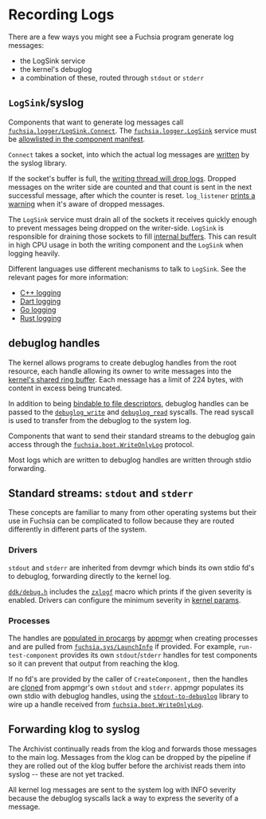 # Recording Logs

There are a few ways you might see a Fuchsia program generate log messages:

* the LogSink service
* the kernel's debuglog
* a combination of these, routed through `stdout` or `stderr`

## `LogSink`/syslog

Components that want to generate log messages call [`fuchsia.logger/LogSink.Connect`]. The
[`fuchsia.logger.LogSink`] service must be [allowlisted in the component manifest][logsink-cmx].

`Connect` takes a socket, into which the actual log messages are [written] by the syslog library.

If the socket's buffer is full, the [writing thread will drop logs]. Dropped messages on the writer
side are counted and that count is sent in the next successful message, after which the counter is
reset. `log_listener` [prints a warning] when it's aware of dropped messages.

The `LogSink` service must drain all of the sockets it receives quickly enough to prevent messages
being dropped on the writer-side. `LogSink` is responsible for draining those sockets to fill
[internal buffers]. This can result in high CPU usage in both the writing component and the
`LogSink` when logging heavily.

Different languages use different mechanisms to talk to `LogSink`. See the relevant pages for more
information:

* [C++ logging]
* [Dart logging]
* [Go logging]
* [Rust logging]

## debuglog handles

The kernel allows programs to create debuglog handles from the root resource, each handle allowing
its owner to write messages into the [kernel's shared ring buffer]. Each message has a limit of 224
bytes, with content in excess being truncated.

In addition to being [bindable to file descriptors], debuglog handles can be passed to the
[`debuglog_write`] and [`debuglog_read`] syscalls. The read syscall is used to transfer from the
debuglog to the system log.

Components that want to send their standard streams to the debuglog gain access through the
[`fuchsia.boot.WriteOnlyLog`] protocol.

Most logs which are written to debuglog handles are written through stdio forwarding.

## Standard streams: `stdout` and `stderr`

These concepts are familiar to many from other operating systems but their use in Fuchsia can be
complicated to follow because they are routed differently in different parts of the system.

### Drivers

`stdout` and `stderr` are inherited from devmgr which binds its own stdio fd's to debuglog, forwarding
directly to the kernel log.

[`ddk/debug.h`] includes the [`zxlogf`] macro which prints if the given severity is enabled. Drivers
can configure the minimum severity in [kernel params].

### Processes

The handles are [populated in procargs] by [appmgr] when creating processes and are pulled from
[`fuchsia.sys/LaunchInfo`] if provided. For example, `run-test-component` provides its own
`stdout`/`stderr` handles for test components so it can prevent that output from reaching the klog.

If no fd's are provided by the caller of `CreateComponent,` then the handles are [cloned] from
appmgr's own `stdout` and `stderr`. appmgr populates its own stdio with debuglog handles, using the
[`stdout-to-debuglog`] library to wire up a handle received from [`fuchsia.boot.WriteOnlyLog`].

## Forwarding klog to syslog

The Archivist continually reads from the klog and forwards those messages to the main log. Messages
from the klog can be dropped by the pipeline if they are rolled out of the klog buffer before the
archivist reads them into syslog -- these are not yet tracked.

All kernel log messages are sent to the system log with INFO severity because the debuglog syscalls
lack a way to express the severity of a message.

[`fuchsia.logger/LogSink.Connect`]: https://fuchsia.dev/reference/fidl/fuchsia.logger#Connect
[`fuchsia.logger.LogSink`]: https://fuchsia.dev/reference/fidl/fuchsia.logger#LogSink
[logsink-cmx]: https://fuchsia.googlesource.com/fuchsia/+/1bdbf8a4e6f758c3b1782dee352071cc592ca3ab/src/lib/ui/carnelian/meta/example.cmx#15
[written]: https://fuchsia.googlesource.com/fuchsia/+/1bdbf8a4e6f758c3b1782dee352071cc592ca3ab/zircon/system/ulib/syslog/fx_logger.cc#72
[writing thread will drop logs]: https://fuchsia.googlesource.com/fuchsia/+/1bdbf8a4e6f758c3b1782dee352071cc592ca3ab/zircon/system/ulib/syslog/fx_logger.cc#130
[prints a warning]: https://fuchsia.googlesource.com/fuchsia/+/1bdbf8a4e6f758c3b1782dee352071cc592ca3ab/garnet/bin/log_listener/src/main.rs#708
[internal buffers]: https://fuchsia.googlesource.com/fuchsia/+/1bdbf8a4e6f758c3b1782dee352071cc592ca3ab/src/diagnostics/archivist/src/logs.rs#47
[C++ logging]: /docs/development/languages/c-cpp/logging.md
[Dart logging]: /docs/development/languages/dart/logging.md
[Go logging]: /docs/development/languages/go/logging.md
[Rust logging]: /docs/development/languages/rust/logging.md
[kernel's shared ring buffer]: https://fuchsia.googlesource.com/fuchsia/+/1bdbf8a4e6f758c3b1782dee352071cc592ca3ab/zircon/kernel/lib/debuglog/debuglog.cc#37
[bindable to file descriptors]: https://fuchsia.googlesource.com/fuchsia/+/1bdbf8a4e6f758c3b1782dee352071cc592ca3ab/zircon/system/ulib/fdio/include/lib/fdio/fdio.h#36
[`debuglog_write`]: /docs/reference/syscalls/debuglog_write.md
[`debuglog_read`]: /docs/reference/syscalls/debuglog_read.md
[`zxlogf`]: https://fuchsia.googlesource.com/fuchsia/+/1bdbf8a4e6f758c3b1782dee352071cc592ca3ab/src/lib/ddk/include/ddk/debug.h#96
[kernel params]: /docs/reference/kernel/kernel_cmdline.md#drivernamelogflags
[populated in procargs]: https://fuchsia.googlesource.com/fuchsia/+/1bdbf8a4e6f758c3b1782dee352071cc592ca3ab/src/sys/appmgr/realm.cc#140
[`fuchsia.sys/LaunchInfo`]: https://fuchsia.dev/reference/fidl/fuchsia.sys#LaunchInfo
[cloned]: https://fuchsia.googlesource.com/fuchsia/+/1bdbf8a4e6f758c3b1782dee352071cc592ca3ab/src/sys/appmgr/realm.cc#69
[`stdout-to-debuglog`]: /src/sys/lib/stdout-to-debuglog
[`fuchsia.boot.WriteOnlyLog`]: https://fuchsia.dev/reference/fidl/fuchsia.boot#WriteOnlyLog
[appmgr]: /src/sys/appmgr/README.md
[`ddk/debug.h`]: /src/lib/ddk/include/ddk/debug.h
